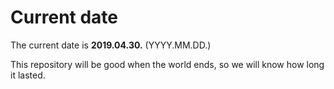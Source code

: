 # Current date

The current date is **2019.04.30.** (YYYY.MM.DD.)

This repository will be good when the world ends, so we will know how long it lasted.
